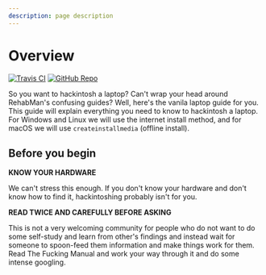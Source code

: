 ```yaml
---
description: page description
---
```


# Overview

[![Travis CI](https://img.shields.io/travis/com/hackintosh-guides/vanilla-laptop-guide.svg?label=Travis%20CI&logo=travis&style=flat-square)](https://travis-ci.com/hackintosh-guides/vanilla-laptop-guide)
[![GitHub Repo](https://img.shields.io/badge/GitHub-vanilla--laptop--guide-blue?style=flat-square&logo=github)](https://github.com/hackintosh-guides/vanilla-laptop-guide)


So you want to hackintosh a laptop? Can't wrap your head around RehabMan's confusing guides? Well, here's the vanila laptop guide for you. This guide will explain everything you need to know to hackintosh a laptop. For Windows and Linux we will use the internet install method, and for macOS we will use `createinstallmedia` (offline install).

## Before you begin

**KNOW YOUR HARDWARE**

We can't stress this enough. If you don't know your hardware and don't know how to find it, hackintoshing probably isn't for you.

**READ TWICE AND CAREFULLY BEFORE ASKING**

This is not a very welcoming community for people who do not want to do some self-study and learn from other's findings and instead wait for someone to spoon-feed them information and make things work for them. Read The Fucking Manual and work your way through it and do some intense googling.
